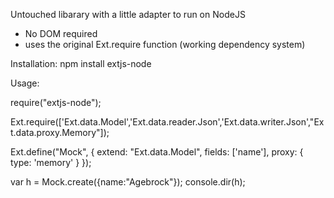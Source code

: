 Untouched libarary with a little adapter to run on NodeJS 

* No DOM required
* uses the original Ext.require function (working dependency system) 


Installation:
npm install extjs-node


Usage: 

require("extjs-node");

Ext.require(['Ext.data.Model','Ext.data.reader.Json','Ext.data.writer.Json',"Ext.data.proxy.Memory"]);


Ext.define("Mock", {
           extend: "Ext.data.Model",
           fields: ['name'],
           proxy: {
           	   type: 'memory'
           	   }
});

var h = Mock.create({name:"Agebrock"});
console.dir(h);







